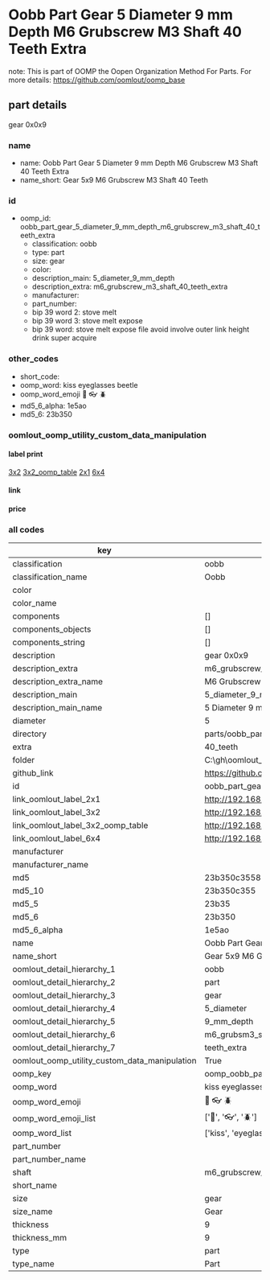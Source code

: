 # Oobb Part Gear 5 Diameter 9 mm Depth M6 Grubscrew M3 Shaft 40 Teeth Extra  

note: This is part of OOMP the Oopen Organization Method For Parts. For more details: https://github.com/oomlout/oomp_base

##  part details
  



gear 0x0x9



### name
* name: Oobb Part Gear 5 Diameter 9 mm Depth M6 Grubscrew M3 Shaft 40 Teeth Extra
* name_short: Gear 5x9 M6 Grubscrew M3 Shaft 40 Teeth
### id
* oomp_id: oobb_part_gear_5_diameter_9_mm_depth_m6_grubscrew_m3_shaft_40_teeth_extra
  * classification: oobb
  * type: part
  * size: gear
  * color: 
  * description_main: 5_diameter_9_mm_depth
  * description_extra: m6_grubscrew_m3_shaft_40_teeth_extra
  * manufacturer: 
  * part_number: 
  * bip 39 word 2: stove melt
  * bip 39 word 3: stove melt expose
  * bip 39 word: stove melt expose file avoid involve outer link height drink super acquire

### other_codes
* short_code: 
* oomp_word: kiss eyeglasses beetle
* oomp_word_emoji :kiss: :eyeglasses: :beetle:
* md5_6_alpha: 1e5ao
* md5_6: 23b350






### oomlout_oomp_utility_custom_data_manipulation
#### label print
[3x2](http://192.168.1.245:1112/?label=oomp%201e5ao)
[3x2_oomp_table](http://192.168.1.108:1112/?label=oomp%201e5ao)
[2x1](http://192.168.1.242:1112/?label=oomp%201e5ao)
[6x4](http://192.168.1.55:1112/?label=oomp%201e5ao)    

#### link

                              

#### price







### all codes 
| key | value |  
| --- | --- |  
| classification | oobb |  
| classification_name | Oobb |  
| color |  |  
| color_name |  |  
| components | [] |  
| components_objects | [] |  
| components_string | [] |  
| description | gear 0x0x9 |  
| description_extra | m6_grubscrew_m3_shaft_40_teeth_extra |  
| description_extra_name | M6 Grubscrew M3 Shaft 40 Teeth Extra |  
| description_main | 5_diameter_9_mm_depth |  
| description_main_name | 5 Diameter 9 mm Depth |  
| diameter | 5 |  
| directory | parts/oobb_part_gear_5_diameter_9_mm_depth_m6_grubscrew_m3_shaft_40_teeth_extra |  
| extra | 40_teeth |  
| folder | C:\gh\oomlout_oobb_version_4_generated_parts\things\oobb_part_gear_5_diameter_9_mm_depth_m6_grubscrew_m3_shaft_40_teeth_extra |  
| github_link | https://github.com/oomlout/oomlout_oomp_part_src/tree/main/parts/oobb_part_gear_5_diameter_9_mm_depth_m6_grubscrew_m3_shaft_40_teeth_extra |  
| id | oobb_part_gear_5_diameter_9_mm_depth_m6_grubscrew_m3_shaft_40_teeth_extra |  
| link_oomlout_label_2x1 | http://192.168.1.242:1112/?label=oomp%201e5ao |  
| link_oomlout_label_3x2 | http://192.168.1.245:1112/?label=oomp%201e5ao |  
| link_oomlout_label_3x2_oomp_table | http://192.168.1.108:1112/?label=oomp%201e5ao |  
| link_oomlout_label_6x4 | http://192.168.1.55:1112/?label=oomp%201e5ao |  
| manufacturer |  |  
| manufacturer_name |  |  
| md5 | 23b350c3558213a9d8880562a162aeb5 |  
| md5_10 | 23b350c355 |  
| md5_5 | 23b35 |  
| md5_6 | 23b350 |  
| md5_6_alpha | 1e5ao |  
| name | Oobb Part Gear 5 Diameter 9 mm Depth M6 Grubscrew M3 Shaft 40 Teeth Extra |  
| name_short | Gear 5x9 M6 Grubscrew M3 Shaft 40 Teeth |  
| oomlout_detail_hierarchy_1 | oobb |  
| oomlout_detail_hierarchy_2 | part |  
| oomlout_detail_hierarchy_3 | gear |  
| oomlout_detail_hierarchy_4 | 5_diameter |  
| oomlout_detail_hierarchy_5 | 9_mm_depth |  
| oomlout_detail_hierarchy_6 | m6_grubsm3_shaft_40 |  
| oomlout_detail_hierarchy_7 | teeth_extra |  
| oomlout_oomp_utility_custom_data_manipulation | True |  
| oomp_key | oomp_oobb_part_gear_5_diameter_9_mm_depth_m6_grubscrew_m3_shaft_40_teeth_extra |  
| oomp_word | kiss eyeglasses beetle |  
| oomp_word_emoji | :kiss: :eyeglasses: :beetle: |  
| oomp_word_emoji_list | [':kiss:', ':eyeglasses:', ':beetle:'] |  
| oomp_word_list | ['kiss', 'eyeglasses', 'beetle'] |  
| part_number |  |  
| part_number_name |  |  
| shaft | m6_grubscrew_m3 |  
| short_name |  |  
| size | gear |  
| size_name | Gear |  
| thickness | 9 |  
| thickness_mm | 9 |  
| type | part |  
| type_name | Part |  
